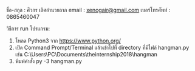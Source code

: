 ชื่อ-สกุล : ศิวกร เลิศอำนวยลาภ
email : xenogair@gmail.com
เบอร์โทรศัพท์ : 0865460047


วิธีการ run โปรแกรม:

1. โหลด Python3 จาก https://www.python.org/
2. เปิด Command Prompt/Terminal แล้วเข้าไปที่ directory ที่มีไฟล์ hangman.py เช่น C:\Users\PC\Documents\theinternship2018\hangman
3. พิมพ์คำสั่ง py -3 hangman.py
